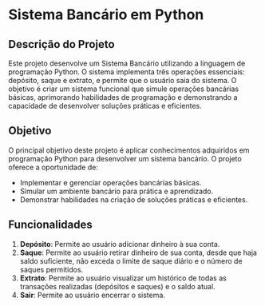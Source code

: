 # Sistema Bancário em Python

## Descrição do Projeto

Este projeto desenvolve um Sistema Bancário utilizando a linguagem de programação Python. O sistema implementa três operações essenciais: depósito, saque e extrato, e permite que o usuário saia do sistema. O objetivo é criar um sistema funcional que simule operações bancárias básicas, aprimorando habilidades de programação e demonstrando a capacidade de desenvolver soluções práticas e eficientes.

## Objetivo

O principal objetivo deste projeto é aplicar conhecimentos adquiridos em programação Python para desenvolver um sistema bancário. O projeto oferece a oportunidade de:

- Implementar e gerenciar operações bancárias básicas.
- Simular um ambiente bancário para prática e aprendizado.
- Demonstrar habilidades na criação de soluções práticas e eficientes.

## Funcionalidades

1. **Depósito**: Permite ao usuário adicionar dinheiro à sua conta.
2. **Saque**: Permite ao usuário retirar dinheiro de sua conta, desde que haja saldo suficiente, não exceda o limite de saque diário e o número de saques permitidos.
3. **Extrato**: Permite ao usuário visualizar um histórico de todas as transações realizadas (depósitos e saques) e o saldo atual.
4. **Sair**: Permite ao usuário encerrar o sistema.
